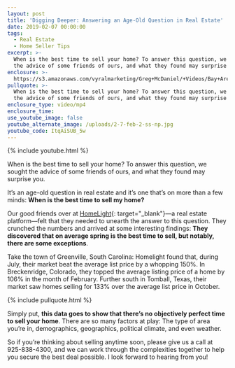 ```yaml
---
layout: post
title: 'Digging Deeper: Answering an Age-Old Question in Real Estate'
date: 2019-02-07 00:00:00
tags:
  - Real Estate
  - Home Seller Tips
excerpt: >-
  When is the best time to sell your home? To answer this question, we sought
  the advice of some friends of ours, and what they found may surprise you.
enclosure: >-
  https://s3.amazonaws.com/vyralmarketing/Greg+McDaniel/+Videos/Bay+Area+Real+Estate+Agent+-+Digging+Deeper-+Answering+an+Age-Old+Question+in+Real+Estate.mp4
pullquote: >-
  When is the best time to sell your home? To answer this question, we sought
  the advice of some friends of ours, and what they found may surprise you.
enclosure_type: video/mp4
enclosure_time:
use_youtube_image: false
youtube_alternate_image: /uploads/2-7-feb-2-ss-np.jpg
youtube_code: ItqAiSUB_5w
---
```


{% include youtube.html %}

When is the best time to sell your home? To answer this question, we sought the advice of some friends of ours, and what they found may surprise you.

It’s an age-old question in real estate and it’s one that’s on more than a few minds: **When is the best time to sell my home?**

Our good friends over at [HomeLight](https://www.homelight.com/){: target="_blank"}—a real estate platform—felt that they needed to unearth the answer to this question. They crunched the numbers and arrived at some interesting findings: **They discovered that on average spring is the best time to sell, but notably, there are some exceptions**.

Take the town of Greenville, South Carolina: Homelight found that, during July, their market beat the average list price by a whopping 150%. In Breckenridge, Colorado, they topped the average listing price of a home by 106% in the month of February. Further south in Tomball, Texas, their market saw homes selling for 133% over the average list price in October.

{% include pullquote.html %}

Simply put, **this data goes to show that there’s no objectively perfect time to sell your home**. There are so many factors at play: The type of area you’re in, demographics, geographics, political climate, and even weather.

So if you’re thinking about selling anytime soon, please give us a call at 925-838-4300, and we can work through the complexities together to help you secure the best deal possible. I look forward to hearing from you!